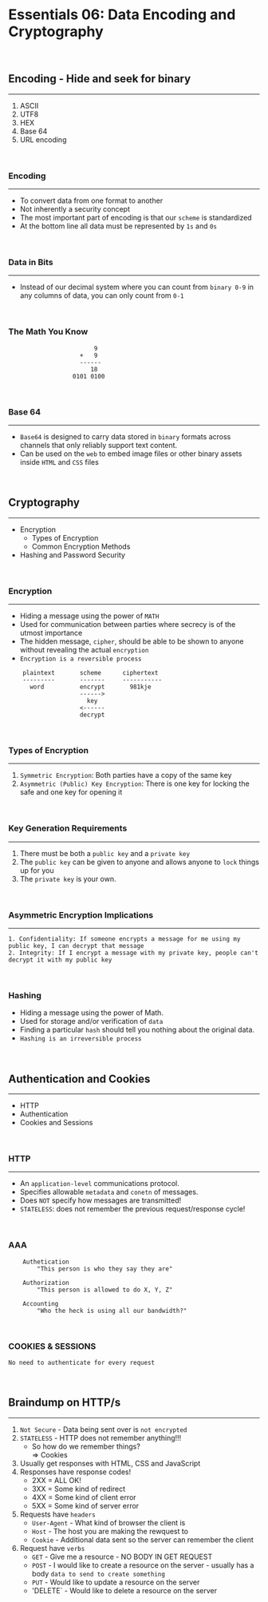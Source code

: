 # Essentials 06: Data Encoding and Cryptography
<br/>

## Encoding - Hide and seek for binary
---
1. ASCII
2. UTF8
3. HEX
4. Base 64
5. URL encoding

<br/>

### Encoding
---
- To convert data from one format to another
- Not inherently a security concept
- The most important part of encoding is that our `scheme` is standardized
- At the bottom line all data must be represented by `1s` and `0s`

<br/>

### Data in Bits
---
- Instead of our decimal system where you can count from `binary 0-9` in any columns of data, you can only count from `0-1`

<br/>

### The Math You Know
```
                        9
                    +   9
                    ------
                       18
                  0101 0100
```

<br/>

### Base 64
---
- `Base64` is designed to carry data stored in `binary` formats across channels that only reliably support text content.
- Can be used on the `web` to embed image files or other binary assets inside `HTML` and `CSS` files

<br/>

## Cryptography
---
- Encryption
    - Types of Encryption
    - Common Encryption Methods
- Hashing and Password Security

<br/>

### Encryption
---
- Hiding a message using the power of `MATH`
- Used for communication between parties where secrecy is of the utmost importance
- The hidden message, `cipher`, should be able to be shown to anyone without revealing the actual `encryption`
- `Encryption is a reversible process`
```
    plaintext       scheme      ciphertext
    ---------       -------     -----------
      word          encrypt       981kje
                    ------>
                      key
                    <------
                    decrypt
```

<br/>

### Types of Encryption
---
1. `Symmetric Encryption`: Both parties have a copy of the same key
2. `Asymmetric (Public) Key Encryption`: There is one key for locking the safe and one key for opening it

<br/>

### Key Generation Requirements
---
1. There must be both a `public key` and a `private key`
2. The `public key` can be given to anyone and allows anyone to `lock` things up for you
3. The `private key` is your own.

<br/>

### Asymmetric Encryption Implications
---
    1. Confidentiality: If someone encrypts a message for me using my public key, I can decrypt that message
    2. Integrity: If I encrypt a message with my private key, people can't decrypt it with my public key

<br/>

### Hashing
- Hiding a message using the power of Math.
- Used for storage and/or verification of `data`
- Finding a particular `hash` should tell you nothing about the original data.
- `Hashing is an irreversible process`

<br/>

## Authentication and Cookies
---
- HTTP
- Authentication
- Cookies and Sessions

<br/>

### HTTP
---
- An `application-level` communications protocol.
- Specifies allowable `metadata` and `conetn` of messages.
- Does `NOT` specify how messages are transmitted!
- `STATELESS`: does not remember the previous request/response cycle!

<br/>

### AAA
        Authetication
            "This person is who they say they are"

        Authorization
            "This person is allowed to do X, Y, Z"

        Accounting
            "Who the heck is using all our bandwidth?"

<br/>

### COOKIES & SESSIONS
```
No need to authenticate for every request
```

<br/>

## Braindump on HTTP/s
---
1. `Not Secure` - Data being sent over is `not encrypted`
2. `STATELESS` - HTTP does not remember anything!!!  
    - So how do we remember things?  
        => Cookies
3. Usually get responses with HTML, CSS and JavaScript
4. Responses have response codes!  
    - 2XX = ALL OK!
    - 3XX = Some kind of redirect
    - 4XX = Some kind of client error
    - 5XX = Some kind of server error
5. Requests have `headers`
    - `User-Agent` - What kind of browser the client is
    - `Host` - The host you are making the rewquest to
    - `Cookie` - Additional data sent so the server can remember the client
6. Request have `verbs`  
    - `GET` - Give me a resource - NO BODY IN GET REQUEST
    - `POST` - I would like to create a resource on the server - usually has a body `data to send to create something`
    - `PUT` - Would like to update a resource on the server
    - 'DELETE` - Would like to delete a resource on the server
